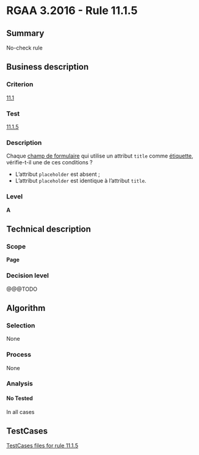 # RGAA 3.2016 - Rule 11.1.5

## Summary
No-check rule


## Business description

### Criterion
[11.1](http://references.modernisation.gouv.fr/rgaa-accessibilite/2016/criteres.html#crit-11-1)

### Test
[11.1.5](http://references.modernisation.gouv.fr/rgaa-accessibilite/2016/criteres.html#test-11-1-5)

### Description
<div lang="fr">Chaque <a href="http://references.modernisation.gouv.fr/rgaa-accessibilite/2016/glossaire.html#champ-de-saisie-de-formulaire">champ de formulaire</a> qui utilise un attribut <code lang="en">title</code> comme <a href="http://references.modernisation.gouv.fr/rgaa-accessibilite/2016/glossaire.html#tiquette-de-champs-de-formulaire">&#xE9;tiquette</a>, v&#xE9;rifie-t-il une de ces conditions&nbsp;? <ul><li>L&#x2019;attribut <code lang="en">placeholder</code> est absent&nbsp;;</li> <li>L&#x2019;attribut <code lang="en">placeholder</code> est identique &#xE0; l&#x2019;attribut <code lang="en">title</code>.</li> </ul></div>

### Level
**A**


## Technical description

### Scope
**Page**

### Decision level
@@@TODO


## Algorithm

### Selection
None

### Process
None

### Analysis

#### No Tested
In all cases


##  TestCases

[TestCases files for rule 11.1.5](https://github.com/Asqatasun/Asqatasun/tree/develop/rules/rules-rgaa3.2016/src/test/resources/testcases/rgaa32016/Rgaa32016Rule110105/)



